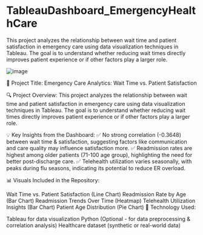 # TableauDashboard_EmergencyHealthCare
This project analyzes the relationship between wait time and patient satisfaction in emergency care using data visualization techniques in Tableau. The goal is to understand whether reducing wait times directly improves patient experience or if other factors play a larger role.

![image](https://github.com/user-attachments/assets/0aa361cf-d4e9-43a3-9681-5af8e3c53aa7)


📌 Project Title: Emergency Care Analytics: Wait Time vs. Patient Satisfaction

🔍 Project Overview:
This project analyzes the relationship between wait time and patient satisfaction in emergency care using data visualization techniques in Tableau. The goal is to understand whether reducing wait times directly improves patient experience or if other factors play a larger role.

💡 Key Insights from the Dashboard:
✅ No strong correlation (-0.3648) between wait time & satisfaction, suggesting factors like communication and care quality may influence satisfaction more.
✅ Readmission rates are highest among older patients (71-100 age group), highlighting the need for better post-discharge care.
✅ Telehealth utilization varies seasonally, with peaks during flu seasons, indicating its potential to reduce ER overload.

📊 Visuals Included in the Repository:

Wait Time vs. Patient Satisfaction (Line Chart)
Readmission Rate by Age (Bar Chart)
Readmission Trends Over Time (Heatmap)
Telehealth Utilization Insights (Bar Chart)
Patient Age Distribution (Pie Chart)
🚀 Technology Used:

Tableau for data visualization
Python (Optional - for data preprocessing & correlation analysis)
Healthcare dataset (synthetic or real-world data)

